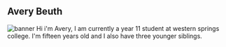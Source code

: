## Avery Beuth
<img src="file:///C:/Users/aves_/OneDrive/Documents/photos/IMG_5786.JPEG" alt="banner">
Hi i'm Avery, I am currently a year 11 student at western springs college. I'm fifteen years old and I also have three younger siblings. 
